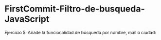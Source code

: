 # FirstCommit-Filtro-de-busqueda-JavaScript

Ejercicio 5. Añade la funcionalidad de búsqueda por nombre, mail o ciudad:
